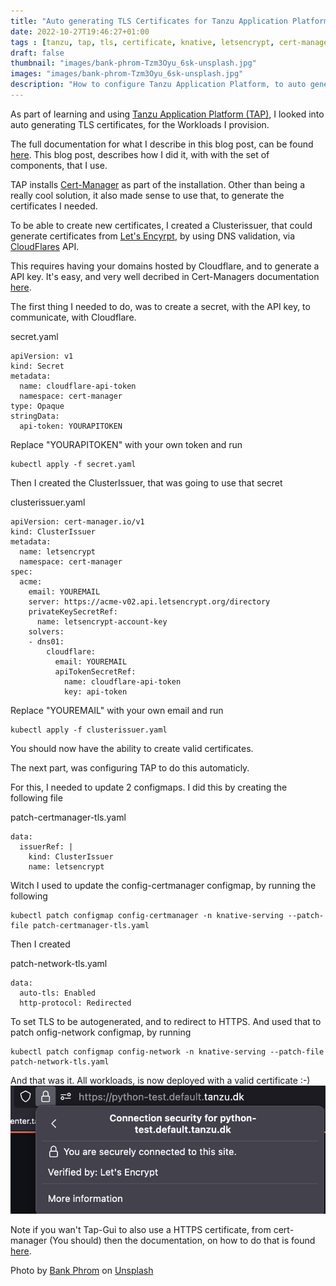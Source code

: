 ```yaml
---
title: "Auto generating TLS Certificates for Tanzu Application Platform (TAP) Workloads"
date: 2022-10-27T19:46:27+01:00
tags : [tanzu, tap, tls, certificate, knative, letsencrypt, cert-manager, tanzu application platform, secure]
draft: false
thumbnail: "images/bank-phrom-Tzm3Oyu_6sk-unsplash.jpg"
images: "images/bank-phrom-Tzm3Oyu_6sk-unsplash.jpg"
description: "How to configure Tanzu Application Platform, to auto generate certificates for workloads"
---
```


As part of learning and using [Tanzu Application Platform (TAP)](https://tanzu.vmware.com/application-platform), I looked into auto generating TLS certificates, for the Workloads I provision.

The full documentation for what I describe in this blog post, can be found [here](https://docs.vmware.com/en/Cloud-Native-Runtimes-for-VMware-Tanzu/2.0/tanzu-cloud-native-runtimes/GUID-auto-tls.html).
This blog post, describes how I did it, with with the set of components, that I use.

TAP installs [Cert-Manager](https://cert-manager.io) as part of the installation.
Other than being a really cool solution, it also made sense to use that, to generate the certificates I needed.

To be able to create new certificates, I created a Clusterissuer, that could generate certificates from [Let's Encyrpt](https://letsencrypt.org), by using DNS validation, via [CloudFlares](https://www.cloudflare.com) API.

This requires having your domains hosted by Cloudflare, and to generate a API key. It's easy, and very well decribed in Cert-Managers documentation [here](https://cert-manager.io/docs/configuration/acme/dns01/cloudflare/).

The first thing I needed to do, was to create a secret, with the API key, to communicate, with Cloudflare.

secret.yaml

```
apiVersion: v1
kind: Secret
metadata:
  name: cloudflare-api-token
  namespace: cert-manager
type: Opaque
stringData:
  api-token: YOURAPITOKEN
```

Replace "YOURAPITOKEN" with your own token and run

```
kubectl apply -f secret.yaml
```

Then I created the ClusterIssuer, that was going to use that secret

clusterissuer.yaml

```
apiVersion: cert-manager.io/v1
kind: ClusterIssuer
metadata:
  name: letsencrypt
  namespace: cert-manager
spec:
  acme:
    email: YOUREMAIL
    server: https://acme-v02.api.letsencrypt.org/directory
    privateKeySecretRef:
      name: letsencrypt-account-key
    solvers:
    - dns01:
        cloudflare:
          email: YOUREMAIL
          apiTokenSecretRef:
            name: cloudflare-api-token
            key: api-token
```

Replace "YOUREMAIL" with your own email and run

```
kubectl apply -f clusterissuer.yaml
```

You should now have the ability to create valid certificates.

The next part, was configuring TAP to do this automaticly.

For this, I needed to update 2 configmaps.
I did this by creating the following file

patch-certmanager-tls.yaml

```
data:
  issuerRef: |
    kind: ClusterIssuer
    name: letsencrypt
```

Witch I used to update the config-certmanager configmap, by running the following

```
kubectl patch configmap config-certmanager -n knative-serving --patch-file patch-certmanager-tls.yaml
```

Then I created

patch-network-tls.yaml

```
data:
  auto-tls: Enabled
  http-protocol: Redirected
```

To set TLS to be autogenerated, and to redirect to HTTPS.
And used that to patch onfig-network configmap, by running

```
kubectl patch configmap config-network -n knative-serving --patch-file patch-network-tls.yaml
```

And that was it.
All workloads, is now deployed with a valid certificate :-)
![Certificate](images/certificate.png)

Note if you wan't Tap-Gui to also use a HTTPS certificate, from cert-manager (You should) then the documentation, on how to do that is found [here](https://docs.vmware.com/en/VMware-Tanzu-Application-Platform/1.3/tap/GUID-tap-gui-tls-enable-tls-existing-cert.html?hWord=N4IghgNiBcIC5gA4FoDmBXAlgAjhAziAL5A).

Photo by <a href="https://unsplash.com/@bank_phrom?utm_source=unsplash&utm_medium=referral&utm_content=creditCopyText">Bank Phrom</a> on <a href="https://unsplash.com/s/photos/printing-press?utm_source=unsplash&utm_medium=referral&utm_content=creditCopyText">Unsplash</a>
  